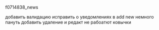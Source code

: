 f0714838_news


добавить валидацию 
исправить о уведомлениях в add new 
немного пануть 
добавить удаление и редакт 
не рабоатют ковычки 
